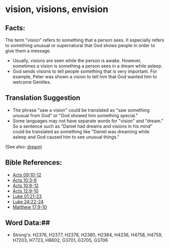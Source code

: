 # vision, visions, envision #

## Facts: ##

The term "vision" refers to something that a person sees. It especially refers to something unusual or supernatural that God shows people in order to give them a message.

 * Usually, visions are seen while the person is awake. However, sometimes a vision is something a person sees in a dream while asleep.
 * God sends visions to tell people something that is very important. For example, Peter was shown a vision to tell him that God wanted him to welcome Gentiles.

## Translation Suggestion ##

 * The phrase "saw a vision" could be translated as "saw something unusual from God" or "God showed him something special."
 * Some languages may not have separate words for "vision" and "dream." So a sentence such as "Daniel had dreams and visions in his mind" could be translated as something like "Daniel was dreaming while asleep and God caused him to see unusual things."

(See also: [dream](dream.md))

## Bible References: ##

* [Acts 09:10-12](rc://en/tn/help/act/09/10)
* [Acts 10:3-6](rc://en/tn/help/act/10/03)
* [Acts 10:9-12](rc://en/tn/help/act/10/09)
* [Acts 12:9-10](rc://en/tn/help/act/12/09)
* [Luke 01:21-23](rc://en/tn/help/luk/01/21)
* [Luke 24:22-24](rc://en/tn/help/luk/24/22)
* [Matthew 17:9-10](rc://en/tn/help/mat/17/09)

## Word Data:##

* Strong's: H2376, H2377, H2378, H2380, H2384, H4236, H4758, H4759, H7203, H7723, H8602, G3701, G3705, G3706
